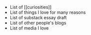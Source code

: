 - List of [[curiosities]]
- List of things I love for many reasons 
- List of substack essay draft 
- List of other people's blogs 
- List of media I love 